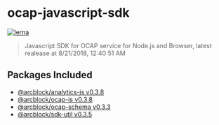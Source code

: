 
# ocap-javascript-sdk

[![lerna](https://img.shields.io/badge/maintained%20with-lerna-cc00ff.svg)](https://lernajs.io/)

> Javascript SDK for OCAP service for Node.js and Browser, latest realease at 8/21/2018, 12:40:51 AM

## Packages Included

- [@arcblock/analytics-js v0.3.8](./packages/analytics-js)
- [@arcblock/ocap-js v0.3.8](./packages/ocap-js)
- [@arcblock/ocap-schema v0.3.3](./packages/ocap-schema)
- [@arcblock/sdk-util v0.3.5](./packages/sdk-util)
